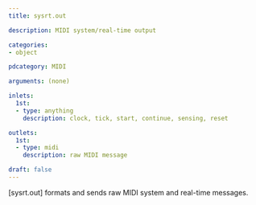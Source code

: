 ```yaml
---
title: sysrt.out

description: MIDI system/real-time output

categories:
- object

pdcategory: MIDI

arguments: (none)

inlets:
  1st:
  - type: anything
    description: clock, tick, start, continue, sensing, reset

outlets:
  1st:
  - type: midi
    description: raw MIDI message

draft: false
---
```


[sysrt.out] formats and sends raw MIDI system and real-time messages.
